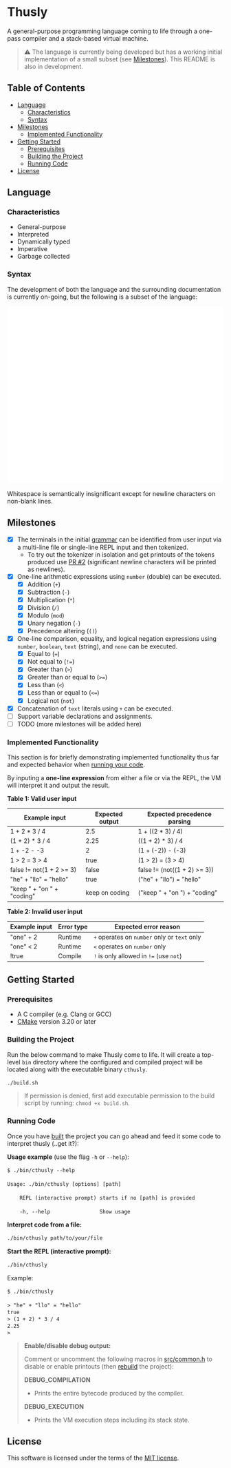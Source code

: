 # Thusly

A general-purpose programming language coming to life through a one-pass compiler and a stack-based virtual machine.

> ⚠️ The language is currently being developed but has a working initial implementation of a small subset (see [Milestones](#milestones)). This README is also in development.

## Table of Contents

- [Language](#language)
    - [Characteristics](#characteristics)
    - [Syntax](#syntax)
- [Milestones](#milestones)
    - [Implemented Functionality](#implemented-functionality)
- [Getting Started](#getting-started)
    - [Prerequisites](#prerequisites)
    - [Building the Project](#building-the-project)
    - [Running Code](#running-code)
- [License](#license)

## Language

### Characteristics

* General-purpose
* Interpreted
* Dynamically typed
* Imperative
* Garbage collected

### Syntax

The development of both the language and the surrounding documentation is currently on-going, but the following is a subset of the language:

<img src="design/code-snippet.svg" width="600" alt="A snippet of Thusly code.">

Whitespace is semantically insignificant except for newline characters on non-blank lines.

## Milestones

- [x] The terminals in the initial [grammar](design/grammar.txt) can be identified from user input via a multi-line file or single-line REPL input and then tokenized.
  * To try out the tokenizer in isolation and get printouts of the tokens produced use [PR #2](https://github.com/elle-j/thusly/pull/2) (significant newline characters will be printed as newlines).
- [x] One-line arithmetic expressions using `number` (double) can be executed.
  - [x] Addition (`+`)
  - [x] Subtraction (`-`)
  - [x] Multiplication (`*`)
  - [x] Division (`/`)
  - [x] Modulo (`mod`)
  - [x] Unary negation (`-`)
  - [x] Precedence altering (`()`)
- [x] One-line comparison, equality, and logical negation expressions using `number`, `boolean`, `text` (string), and `none` can be executed.
  - [x] Equal to (`=`)
  - [x] Not equal to (`!=`)
  - [x] Greater than (`>`)
  - [x] Greater than or equal to (`>=`)
  - [x] Less than (`<`)
  - [x] Less than or equal to (`<=`)
  - [x] Logical not (`not`)
- [x] Concatenation of `text` literals using `+` can be executed.
- [ ] Support variable declarations and assignments.
- [ ] TODO (more milestones will be added here)

### Implemented Functionality

This section is for briefly demonstrating implemented functionality thus far and expected behavior when [running your code](#getting-started).

By inputing a **one-line expression** from either a file or via the REPL, the VM will interpret it and output the result.

**Table 1: Valid user input**

| Example input              | Expected output | Expected precedence parsing   |
|----------------------------|-----------------|-------------------------------|
| 1 + 2 * 3 / 4              | 2.5             | 1 + ((2 * 3) / 4)             |
| (1 + 2) * 3 / 4            | 2.25            | ((1 + 2) * 3) / 4             |
| 1 + -2 - -3                | 2               | (1 + (-2)) - (-3)             |
| 1 > 2 = 3 > 4              | true            | (1 > 2) = (3 > 4)             |
| false != not(1 + 2 >= 3)   | false           | false != (not((1 + 2) >= 3))  |
| "he" + "llo" = "hello"     | true            | ("he" + "llo") = "hello"      |
| "keep " + "on " + "coding" | keep on coding  | ("keep " + "on ") + "coding"  |

**Table 2: Invalid user input**

| Example input | Error type | Expected error reason                           |
|---------------|------------|-------------------------------------------------|
| "one" + 2     | Runtime    | `+` operates on `number` only or `text` only    |
| "one" < 2     | Runtime    | `<` operates on `number` only                   |
| !true         | Compile    | `!` is only allowed in `!=` (use `not`)         |

## Getting Started

### Prerequisites

* A C compiler (e.g. Clang or GCC)
* [CMake](https://cmake.org/) version 3.20 or later

### Building the Project

Run the below command to make Thusly come to life. It will create a top-level `bin` directory where the configured and compiled project will be located along with the executable binary `cthusly`.

```sh
./build.sh
```

> If permission is denied, first add executable permission to the build script by running:
> `chmod +x build.sh`.

### Running Code

Once you have [built](#building-the-project) the project you can go ahead and feed it some code to interpret thusly (..get it?):

**Usage example** (use the flag `-h` or `--help`):

```
$ ./bin/cthusly --help

Usage: ./bin/cthusly [options] [path]

    REPL (interactive prompt) starts if no [path] is provided

    -h, --help                Show usage
```

**Interpret code from a file:**
```sh
./bin/cthusly path/to/your/file
```

**Start the REPL (interactive prompt):**
```sh
./bin/cthusly
```

Example:

```
$ ./bin/cthusly

> "he" + "llo" = "hello"
true
> (1 + 2) * 3 / 4
2.25
> 
```

> **Enable/disable debug output:**
>
> Comment or uncomment the following macros in [src/common.h](src/common.h) to disable or enable printouts (then [rebuild](#building-the-project) the project):
>
> **DEBUG_COMPILATION**
>   - Prints the entire bytecode produced by the compiler.
>
> **DEBUG_EXECUTION**
>   - Prints the VM execution steps including its stack state.

## License

This software is licensed under the terms of the [MIT license](LICENSE).
